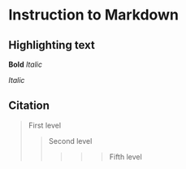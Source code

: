 # Instruction to Markdown

## Highlighting text 

**Bold**
*Italic*

*Italic*

## Citation
> First level
>> Second level
>>>>> Fifth level

